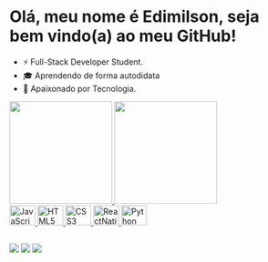 # Olá, meu nome é Edimilson, seja bem vindo(a) ao meu GitHub!
- ⚡ Full-Stack Developer Student.
- 🎓 Aprendendo de forma autodidata
- 💬 Apaixonado por Tecnologia.

<div align="flex-start">
  <a href="https://github.com/valeedimilson">
  <img height="180em" src="https://github-readme-stats.vercel.app/api?username=valeedimilson&show_icons=true&theme=dark&include_all_commits=true&count_private=true"/>
  <img height="180em" src="https://github-readme-stats.vercel.app/api/top-langs/?username=valeedimilson&layout=compact&langs_count=7&theme=dark"/>
</div>

  
<div display="inline-block">
  <img alt="JavaScript" height="35" width="45" src="https://cdn.jsdelivr.net/gh/devicons/devicon/icons/javascript/javascript-original.svg"/>
  <img alt="HTML5" height="35" width="45" src="https://cdn.jsdelivr.net/gh/devicons/devicon/icons/html5/html5-original.svg" />
  <img alt="CSS3" height="35" width="45" src="https://cdn.jsdelivr.net/gh/devicons/devicon/icons/css3/css3-original.svg" />
  <img alt="ReactNative" height="35" width="45" src="https://cdn.jsdelivr.net/gh/devicons/devicon/icons/react/react-original.svg" />
  <img alt="Python" height="35" width="45" src="https://cdn.jsdelivr.net/gh/devicons/devicon/icons/python/python-original.svg"/>
</div>
  
##
  
<div>
<a href="https://www.linkedin.com/in/edimilson-c-do-vale-049a34a7" target="_blank"><img src="https://img.shields.io/badge/-LinkedIn-%230077B5?style=for-the-badge&logo=linkedin&logoColor=white" target="_blank"></a> 
    <a href = "mailto:valeedimilson@gmail.com"><img src="https://img.shields.io/badge/-Gmail-%23333?style=for-the-badge&logo=gmail&logoColor=white" target="_blank"></a>
    <a href="https://instagram.com/valeedimilson" target="_blank"><img src="https://img.shields.io/badge/-Instagram-%23E4405F?style=for-the-badge&logo=instagram&logoColor=white" target="_blank"></a>
</div>
